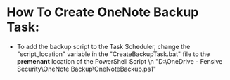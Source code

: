 # How To Create OneNote Backup Task:

* To add the backup script to the Task Scheduler, change the "script_location" variable in the "CreateBackupTask.bat" file to the **premenant** location of the PowerShell Script \n "D:\OneDrive - Fensive Security\OneNote Backup\OneNoteBackup.ps1"
